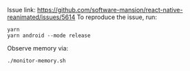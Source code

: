 Issue link: https://github.com/software-mansion/react-native-reanimated/issues/5614
To reproduce the issue, run:
```
yarn
yarn android --mode release
```

Observe memory via:
```
./monitor-memory.sh
```
